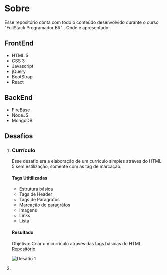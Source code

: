 # Sobre

Esse repositório conta com todo o conteúdo desenvolvido durante o curso "FullStack Programador BR" . Onde é apresentado:

## FrontEnd

- HTML 5
- CSS 3
- Javascript
- jQuery
- BootStrap
- React

## BackEnd

- FireBase
- NodeJS
- MongoDB

## Desafios

1. ### Currículo

   Esse desafio era a elaboração de um currículo simples atráves do HTML 5 sem estilização, somente com as tag de marcação.

   #### Tags Utitilizadas

   - Estrutura básica
   - Tags de Header
   - Tags de Paragráfos
   - Marcação de paragráfos
   - Imagens
   - Links
   - Lista

   #### Resultado

   Objetivo: Criar um currículo através das tags básicas do HTML.
   [Repositório](https://github.com/felipemimoura/programadorBR/tree/master/htmlBasico/desafio)

   ![Desafio 1](https://imgur.com/hSsiupV.jpg)

1.
